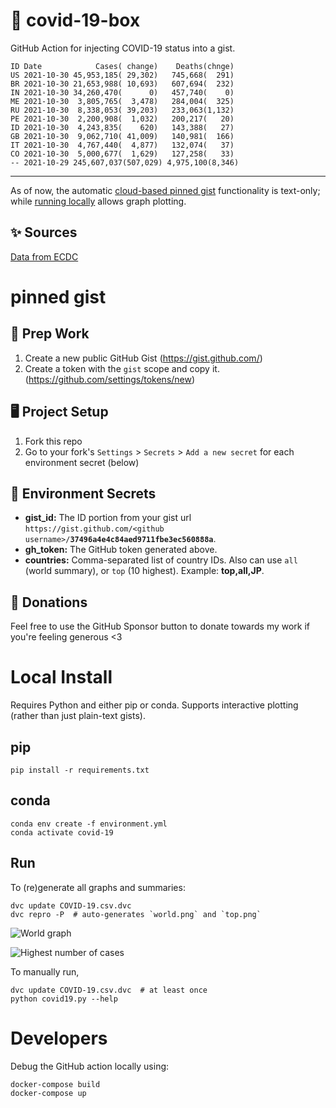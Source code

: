 # 🏥 covid-19-box

GitHub Action for injecting COVID-19 status into a gist.

```
ID Date            Cases( change)    Deaths(chnge)
US 2021-10-30 45,953,185( 29,302)   745,668(  291)
BR 2021-10-30 21,653,988( 10,693)   607,694(  232)
IN 2021-10-30 34,260,470(      0)   457,740(    0)
ME 2021-10-30  3,805,765(  3,478)   284,004(  325)
RU 2021-10-30  8,338,053( 39,203)   233,063(1,132)
PE 2021-10-30  2,200,908(  1,032)   200,217(   20)
ID 2021-10-30  4,243,835(    620)   143,388(   27)
GB 2021-10-30  9,062,710( 41,009)   140,981(  166)
IT 2021-10-30  4,767,440(  4,877)   132,074(   37)
CO 2021-10-30  5,000,677(  1,629)   127,258(   33)
-- 2021-10-29 245,607,037(507,029) 4,975,100(8,346)
```

---

As of now, the automatic [cloud-based pinned gist](#pinned-gist) functionality is text-only;
while [running locally](#local-install) allows graph plotting.

## ✨ Sources

[Data from ECDC](https://www.ecdc.europa.eu/en/publications-data/download-todays-data-geographic-distribution-covid-19-cases-worldwide)

# pinned gist

## 🎒 Prep Work
1. Create a new public GitHub Gist (https://gist.github.com/)
1. Create a token with the `gist` scope and copy it. (https://github.com/settings/tokens/new)

## 🖥 Project Setup
1. Fork this repo
1. Go to your fork's `Settings` > `Secrets` > `Add a new secret` for each environment secret (below)

## 🤫 Environment Secrets
- **gist_id:** The ID portion from your gist url `https://gist.github.com/<github username>/`**`37496a4e4c84aed9711fbe3ec560888a`**.
- **gh_token:** The GitHub token generated above.
- **countries:** Comma-separated list of country IDs. Also can use `all` (world summary), or `top` (10 highest). Example: **top,all,JP**.

## 💸 Donations

Feel free to use the GitHub Sponsor button to donate towards my work if you're feeling generous <3

# Local Install

Requires Python and either pip or conda. Supports interactive plotting (rather than just plain-text gists).

## pip

```
pip install -r requirements.txt
```

## conda

```
conda env create -f environment.yml
conda activate covid-19
```

## Run

To (re)generate all graphs and summaries:

```
dvc update COVID-19.csv.dvc
dvc repro -P  # auto-generates `world.png` and `top.png`
```

![World graph](world.png)

![Highest number of cases](top.png)

To manually run,

```
dvc update COVID-19.csv.dvc  # at least once
python covid19.py --help
```

# Developers

Debug the GitHub action locally using:

```
docker-compose build
docker-compose up
```
